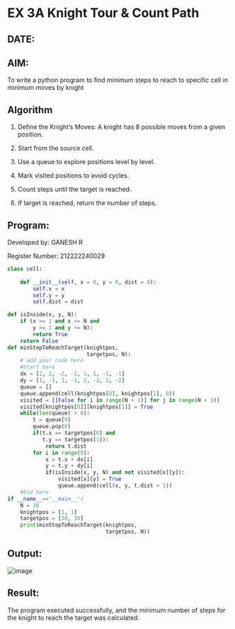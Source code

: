 # EX 3A Knight Tour & Count Path
## DATE:
## AIM:
To write a python program to find minimum steps to reach to specific cell in minimum moves by knight


## Algorithm
1. Define the Knight’s Moves: A knight has 8 possible moves from a given position.

2. Start from the source cell.

3. Use a queue to explore positions level by level.

4. Mark visited positions to avoid cycles.

5. Count steps until the target is reached.

6. If target is reached, return the number of steps.
## Program:

Developed by:  GANESH R

Register Number:  212222240029

```python
class cell:
     
    def __init__(self, x = 0, y = 0, dist = 0):
        self.x = x
        self.y = y
        self.dist = dist

def isInside(x, y, N):
    if (x >= 1 and x <= N and
        y >= 1 and y <= N):
        return True
    return False
def minStepToReachTarget(knightpos,
                         targetpos, N):
    # add your code here
    #Start here
    dx = [2, 2, -2, -2, 1, 1, -1, -1]
    dy = [1, -1, 1, -1, 2, -2, 2, -2]
    queue = []
    queue.append(cell(knightpos[0], knightpos[1], 0))
    visited = [[False for i in range(N + 1)] for j in range(N + 1)]
    visited[knightpos[0]][knightpos[1]] = True
    while(len(queue) > 0):
        t = queue[0]
        queue.pop(0)
        if(t.x == targetpos[0] and
           t.y == targetpos[1]):
            return t.dist
        for i in range(8):
            x = t.x + dx[i]
            y = t.y + dy[i]
            if(isInside(x, y, N) and not visited[x][y]):
                visited[x][y] = True
                queue.append(cell(x, y, t.dist + 1))
    #End here
if __name__=='__main__':
    N = 30
    knightpos = [1, 1]
    targetpos = [30, 30]
    print(minStepToReachTarget(knightpos,
                               targetpos, N))

```

## Output:
![image](https://github.com/user-attachments/assets/70983630-4f54-4481-b3b2-78ffb720bae1)



## Result:
The program executed successfully, and the minimum number of steps for the knight to reach the target was calculated.
